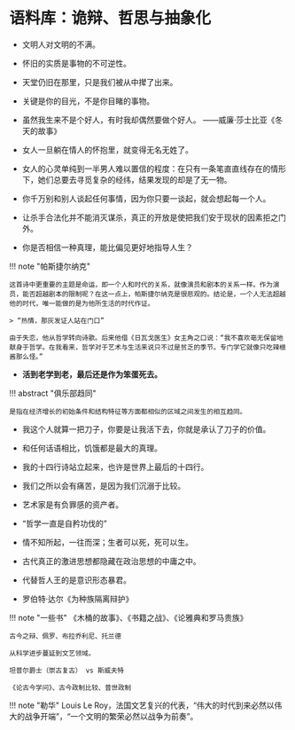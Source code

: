 # 语料库：诡辩、哲思与抽象化

- 文明人对文明的不满。

- 怀旧的实质是事物的不可逆性。

- 天堂仍旧在那里，只是我们被从中撵了出来。

- 关键是你的目光，不是你目睹的事物。

- 虽然我生来不是个好人，有时我却偶然要做个好人。 ——威廉·莎士比亚《冬天的故事》

- 女人一旦躺在情人的怀抱里，就变得无名无姓了。

- 女人的心灵单纯到一半男人难以置信的程度：在只有一条笔直直线存在的情形下，她们总要去寻觅复杂的经纬，结果发现的却是了无一物。

- 你千万别和别人谈起任何事情，因为你只要一谈起，就会想起每一个人。

- 让杀手合法化并不能消灭谋杀，真正的开放是使把我们安于现状的因素拒之门外。

- 你是否相信一种真理，能比偏见更好地指导人生？


!!! note "帕斯捷尔纳克"
    
    这首诗中更重要的主题是命运，即一个人和时代的关系，就像演员和剧本的关系一样。作为演员，能否超越剧本的限制呢？在这一点上，帕斯捷尔纳克是很悲观的。结论是，一个人无法超越他的时代，唯一能做的是为他所生活的时代作证。

    > “热情，那灰发证人站在门口”

    由于失恋，他从哲学转向诗歌。后来他借《日瓦戈医生》女主角之口说：“我不喜欢亳无保留地献身于哲学。在我看来，哲学对于艺术与生活来说只不过是贫乏的季节。专门学它就像只吃辣根酱那么怪。”

- **活到老学到老，最后还是作为笨蛋死去。**

!!! abstract "俱乐部趋同"
    
    是指在经济增长的初始条件和结构特征等方面都相似的区域之间发生的相互趋同。

- 我这个人就算一把刀子，你要是让我活下去，你就是承认了刀子的价值。

- 和任何话语相比，饥饿都是最大的真理。

- 我的十四行诗站立起来，也许是世界上最后的十四行。

- 我们之所以会有痛苦，是因为我们沉溺于比较。

- 艺术家是有负罪感的资产者。

- “哲学一直是自矜功伐的”

- 情不知所起，一往而深；生者可以死，死可以生。

- 古代真正的激进思想都隐藏在政治思想的中庸之中。

- 代替哲人王的是意识形态暴君。

- 罗伯特·达尔《为种族隔离辩护》

!!! note "一些书"
    《木桶的故事》、《书籍之战》、《论雅典和罗马贵族》

    古今之辩、佩罗、布拉乔利尼、托兰德

    从科学进步蔓延到文艺领域。

    坦普尔爵士（崇古复古） vs 斯威夫特

    《论古今学问》、古今政制比较、普世政制

!!! note "勒华"
    Louis Le Roy，法国文艺复兴的代表，“伟大的时代到来必然以伟大的战争开端”，“一个文明的繁荣必然以战争为前奏”。
